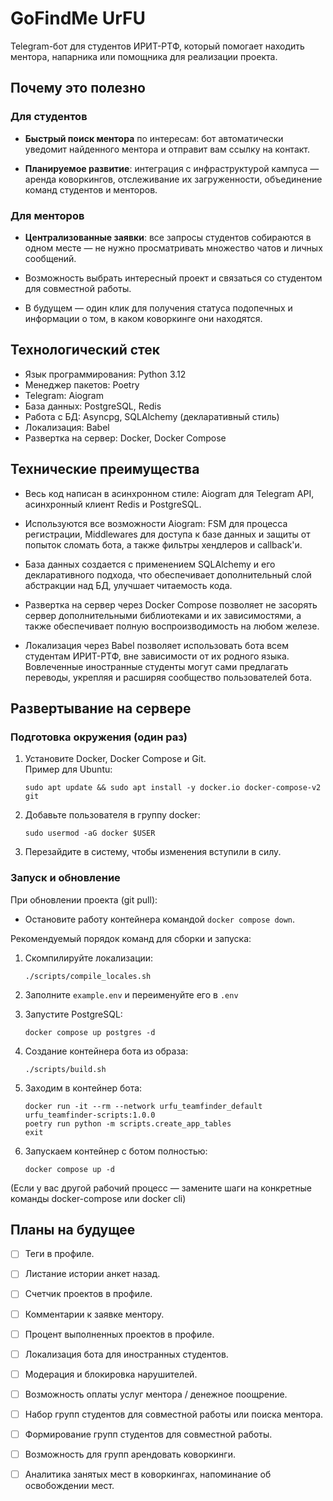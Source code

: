 # GoFindMe UrFU
Telegram-бот для студентов ИРИТ-РТФ, который помогает находить ментора, напарника или помощника для реализации проекта.



## Почему это полезно

### Для студентов
- **Быстрый поиск ментора** по интересам: бот автоматически уведомит найденного ментора и отправит вам ссылку на контакт.

- **Планируемое развитие**: интеграция с инфраструктурой кампуса — аренда коворкингов, отслеживание их загруженности, объединение команд студентов и менторов.

### Для менторов
- **Централизованные заявки**: все запросы студентов собираются в одном месте — не нужно просматривать множество чатов и личных сообщений.

- Возможность выбрать интересный проект и связаться со студентом для совместной работы.

- В будущем — один клик для получения статуса подопечных и информации о том, в каком коворкинге они находятся.



## Технологический стек
- Язык программирования: Python 3.12
- Менеджер пакетов: Poetry
- Telegram: Aiogram
- База данных: PostgreSQL, Redis
- Работа с БД: Asyncpg, SQLAlchemy (декларативный стиль)
- Локализация: Babel
- Развертка на сервер: Docker, Docker Compose



## Технические преимущества
- Весь код написан в асинхронном стиле: Aiogram для Telegram API, асинхронный клиент Redis и PostgreSQL.

- Используются все возможности Aiogram: FSM для процесса регистрации, Middlewares для доступа к базе данных и защиты от попыток сломать бота, а также фильтры хендлеров и callback'и.

- База данных создается с применением SQLAlchemy и его декларативного подхода, что обеспечивает дополнительный слой абстракции над БД, улучшает читаемость кода.

- Развертка на сервер через Docker Compose позволяет не засорять сервер дополнительными библиотеками и их зависимостями, а также обеспечивает полную воспроизводимость на любом железе.

- Локализация через Babel позволяет использовать бота всем студентам ИРИТ-РТФ, вне зависимости от их родного языка. Вовлеченные иностранные студенты могут сами предлагать переводы, укрепляя и расширяя сообщество пользователей бота.


## Развертывание на сервере

### Подготовка окружения (один раз)
1. Установите Docker, Docker Compose и Git.  
  Пример для Ubuntu:
   ```
   sudo apt update && sudo apt install -y docker.io docker-compose-v2 git
   ```
2. Добавьте пользователя в группу docker:
   ```
   sudo usermod -aG docker $USER
   ```
3. Перезайдите в систему, чтобы изменения вступили в силу.

### Запуск и обновление
При обновлении проекта (git pull):
- Остановите работу контейнера командой `docker compose down`.

Рекомендуемый порядок команд для сборки и запуска:

1. Скомпилируйте локализации:
   ```
   ./scripts/compile_locales.sh
   ```

2. Заполните `example.env` и переименуйте его в `.env`

3. Запустите PostgreSQL:
   ```
   docker compose up postgres -d
   ```

4. Создание контейнера бота из образа:
   ```
   ./scripts/build.sh
   ```

5. Заходим в контейнер бота:
   ```
   docker run -it --rm --network urfu_teamfinder_default urfu_teamfinder-scripts:1.0.0
   poetry run python -m scripts.create_app_tables
   exit
   ```

6. Запускаем контейнер с ботом полностью:
   ```
   docker compose up -d
   ```

(Если у вас другой рабочий процесс — замените шаги на конкретные команды docker-compose или docker cli)



## Планы на будущее
- [ ] Теги в профиле.

- [ ] Листание истории анкет назад.

- [ ] Счетчик проектов в профиле.

- [ ] Комментарии к заявке ментору.

- [ ] Процент выполненных проектов в профиле.

- [ ] Локализация бота для иностранных студентов.

- [ ] Модерация и блокировка нарушителей.

- [ ] Возможность оплаты услуг ментора / денежное поощрение.

- [ ] Набор групп студентов для совместной работы или поиска ментора.

- [ ] Формирование групп студентов для совместной работы.

- [ ] Возможность для групп арендовать коворкинги. 

- [ ] Аналитика занятых мест в коворкингах, напоминание об освобождении мест.
